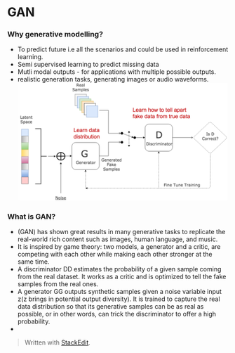 

# GAN

### Why generative modelling?
- To predict future i.e all the scenarios and could be used in reinforcement learning.
- Semi supervised learning to predict missing data
- Mutli modal outputs - for applications with multiple possible outputs.
- realistic generation tasks, generating images or audio waveforms.
![gan-architechture](gan.png)

### What is GAN?
- (GAN) has shown great results in many generative tasks to replicate the real-world rich content such as images, human language, and music.
- It is inspired by game theory: two models, a generator and a critic, are competing with each other while making each other stronger at the same time.
- A discriminator  DD  estimates the probability of a given sample coming from the real dataset. It works as a critic and is optimized to tell the fake samples from the real ones. 
- A generator  GG  outputs synthetic samples given a noise variable input  z(z  brings in potential output diversity). It is trained to capture the real data distribution so that its generative samples can be as real as possible, or in other words, can trick the discriminator to offer a high probability.
- 
> Written with [StackEdit](https://stackedit.io/).
<!--stackedit_data:
eyJoaXN0b3J5IjpbMTAxMjA2NTI3MiwtMTM2MjYwNTkxOSwyMT
IyMjA5MzIyLC0xNDk2OTg0NzM1LDIxMzY3Mzg1NV19
-->